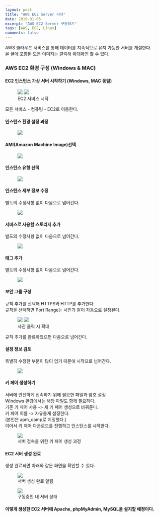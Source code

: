 ```yaml
---
layout: post
title: "AWS EC2 Server 시작"
date: 2019-01-05
excerpt: "AWS EC2 Server 구동하기"
tags: [AWS, EC2, Linux]
comments: false
---
```


AWS 클라우드 서비스를 통해 데이터를 지속적으로 유지 가능한 서버를 개설한다.  
본 글에 포함된 모든 이미지는 클릭해 확대확인 할 수 있다.

### AWS EC2 환경 구성 (Windows & MAC)

#### EC2 인스턴스 가상 서버 시작하기 (Windows, MAC 동일)

<figure class="half">
	<a href="{{site.url}}/assets/img/aws/aws_main.JPG"><img src="{{site.url}}/assets/img/aws/aws_main.JPG"></a>
	<a href="{{site.url}}/assets/img/aws/ec2_start.JPG"><img src="{{site.url}}/assets/img/aws/ec2_start.JPG"></a>
	<figcaption>EC2 서비스 시작</figcaption>
</figure>

모든 서비스 - 컴퓨팅 - EC2로 이동한다.

#### 인스턴스 환경 설정 과정

<figure>
	<a href="{{site.url}}/assets/img/aws/ec2_start_1.JPG"><img src="{{site.url}}/assets/img/aws/ec2_start_1.JPG"></a>
</figure>

#### AMI(Amazon Machine Image)선택

<figure>
	<a href="{{site.url}}/assets/img/aws/ec2_start_2.JPG"><img src="{{site.url}}/assets/img/aws/ec2_start_2.JPG"></a>
</figure>

#### 인스턴스 유형 선택

<figure>
	<a href="{{site.url}}/assets/img/aws/ec2_start_3.JPG"><img src="{{site.url}}/assets/img/aws/ec2_start_3.JPG"></a>
</figure>

#### 인스턴스 세부 정보 수정

별도의 수정사항 없이 다음으로 넘어간다.

<figure>
	<a href="{{site.url}}/assets/img/aws/ec2_start_4.JPG"><img src="{{site.url}}/assets/img/aws/ec2_start_4.JPG"></a>
</figure>

#### 서비스로 사용할 스토리지 추가

별도의 수정사항 없이 다음으로 넘어간다.

<figure>
	<a href="{{site.url}}/assets/img/aws/ec2_start_5.JPG"><img src="{{site.url}}/assets/img/aws/ec2_start_5.JPG"></a>
</figure>

#### 태그 추가

별도의 수정사항 없이 다음으로 넘어간다.

<figure>
	<a href="{{site.url}}/assets/img/aws/ec2_start_6.JPG"><img src="{{site.url}}/assets/img/aws/ec2_start_6.JPG"></a>
</figure>

#### 보안 그룹 구성

규칙 추가를 선택해 HTTPS와 HTTP를 추가한다.  
규칙을 선택하면 Port Range는 사진과 같이 자동으로 설정된다.

<figure class="half">
	<a href="{{site.url}}/assets/img/aws/ec2_start_7.JPG"><img src="{{site.url}}/assets/img/aws/ec2_start_7.JPG"></a>
	<a href="{{site.url}}/assets/img/aws/ec2_start_8.JPG"><img src="{{site.url}}/assets/img/aws/ec2_start_8.JPG"></a>
	<figcaption>사진 클릭 시 확대</figcaption>
</figure>

규칙 추가를 완료하였으면 다음으로 넘어간다.

#### 설정 정보 검토

특별히 수정한 부분이 많이 없기 때문에 시작으로 넘어간다.

<figure>
	<a href="{{site.url}}/assets/img/aws/ec2_start_9.JPG"><img src="{{site.url}}/assets/img/aws/ec2_start_9.JPG"></a>
</figure>

#### 키 페어 생성하기

서버에 안전하게 접속하기 위해 필요한 파일과 암호 설정  
Windows 환경에서는 해당 파일도 함께 필요하다.  
기존 키 페어 사용 -> 새 키 페어 생성으로 바꿔준다.  
키 페어 이름 -> 자유롭게 설정한다.  
(본인은 apm_camp로 지정했다.)  
이어서 키 페어 다운로드를 진행하고 인스턴스를 시작한다.

<figure>
	<a href="{{site.url}}/assets/img/aws/ec2_start_10.JPG"><img src="{{site.url}}/assets/img/aws/ec2_start_10.JPG"></a>
	<figcaption>서버 접속을 위한 키 페어 생성 과정</figcaption>
</figure>

#### EC2 서버 생성 완료

생성 완료되면 아래와 같은 화면을 확인할 수 있다.

<figure>
	<a href="{{site.url}}/assets/img/aws/ec2_start_11.JPG"><img src="{{site.url}}/assets/img/aws/ec2_start_11.JPG"></a>
	<figcaption>서버 생성 완료 알림</figcaption>
</figure>

<figure>
	<a href="{{site.url}}/assets/img/aws/ec2_start_12.JPG"><img src="{{site.url}}/assets/img/aws/ec2_start_12.JPG"></a>
	<figcaption>구동중인 내 서버 상태</figcaption>
</figure>

#### 이렇게 생성한 EC2 서버에 Apache, phpMyAdmin, MySQL을 설지할 예정이다.
